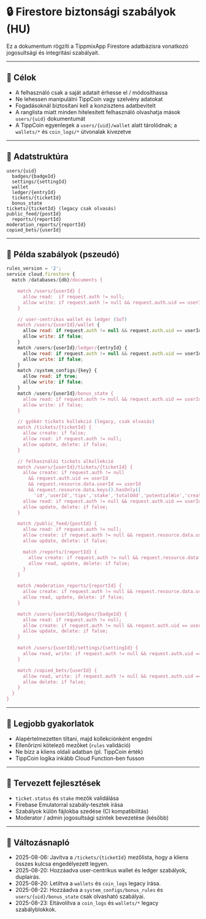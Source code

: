 # 🔒 Firestore biztonsági szabályok (HU)

Ez a dokumentum rögzíti a TippmixApp Firestore adatbázisra vonatkozó jogosultsági és integritási szabályait.

---

## 🔐 Célok

- A felhasználó csak a saját adatait érhesse el / módosíthassa
- Ne lehessen manipulálni TippCoin vagy szelvény adatokat
- Fogadásoknál biztosítani kell a konzisztens adatbevitelt
- A ranglista miatt minden hitelesített felhasználó olvashatja mások `users/{uid}` dokumentumát
- A TippCoin egyenlegek a `users/{uid}/wallet` alatt tárolódnak; a `wallets/*` és `coin_logs/*` útvonalak kivezetve

---

## 🧾 Adatstruktúra

```
users/{uid}
  badges/{badgeId}
  settings/{settingId}
  wallet
  ledger/{entryId}
  tickets/{ticketId}
  bonus_state
tickets/{ticketId} (legacy csak olvasás)
public_feed/{postId}
  reports/{reportId}
moderation_reports/{reportId}
copied_bets/{userId}
```

---

## 📜 Példa szabályok (pszeudó)

```js
rules_version = '2';
service cloud.firestore {
  match /databases/{db}/documents {

    match /users/{userId} {
      allow read:  if request.auth != null;
      allow write: if request.auth != null && request.auth.uid == userId;
    }

    // user-centrikus wallet és ledger (SoT)
    match /users/{userId}/wallet {
      allow read: if request.auth != null && request.auth.uid == userId;
      allow write: if false;
    }
    match /users/{userId}/ledger/{entryId} {
      allow read: if request.auth != null && request.auth.uid == userId;
      allow write: if false;
    }
    match /system_configs/{key} {
      allow read: if true;
      allow write: if false;
    }
    match /users/{userId}/bonus_state {
      allow read: if request.auth != null && request.auth.uid == userId;
      allow write: if false;
    }

    // gyökér tickets kollekció (legacy, csak olvasás)
    match /tickets/{ticketId} {
      allow create: if false;
      allow read: if request.auth != null;
      allow update, delete: if false;
    }

    // felhasználói tickets alkollekció
    match /users/{userId}/tickets/{ticketId} {
      allow create: if request.auth != null
        && request.auth.uid == userId
        && request.resource.data.userId == userId
        && request.resource.data.keys().hasOnly([
          'id','userId','tips','stake','totalOdd','potentialWin','createdAt','updatedAt','status']);
      allow read: if request.auth != null && request.auth.uid == userId;
      allow update, delete: if false;
    }

    match /public_feed/{postId} {
      allow read: if request.auth != null;
      allow create: if request.auth != null && request.resource.data.userId == request.auth.uid;
      allow update, delete: if false;

      match /reports/{reportId} {
        allow create: if request.auth != null && request.resource.data.userId == request.auth.uid;
        allow read, update, delete: if false;
      }
    }

    match /moderation_reports/{reportId} {
      allow create: if request.auth != null && request.resource.data.userId == request.auth.uid;
      allow read, update, delete: if false;
    }

    match /users/{userId}/badges/{badgeId} {
      allow read: if request.auth != null;
      allow create: if request.auth != null && request.auth.uid == userId;
      allow update, delete: if false;
    }

    match /users/{userId}/settings/{settingId} {
      allow read, write: if request.auth != null && request.auth.uid == userId;
    }

    match /copied_bets/{userId} {
      allow read, write: if request.auth != null && request.auth.uid == userId;
      allow delete: if false;
    }
  }
}
```

---

## 🧠 Legjobb gyakorlatok

- Alapértelmezetten tiltani, majd kollekciónként engedni
- Ellenőrizni kötelező mezőket (`rules` validáció)
- Ne bízz a kliens oldali adatban (pl. TippCoin érték)
- TippCoin logika inkább Cloud Function-ben fusson

---

## 📌 Tervezett fejlesztések

- `ticket.status` és `stake` mezők validálása
- Firebase Emulatorral szabály-tesztek írása
- Szabályok külön fájlokba szedése (CI kompatibilitás)
- Moderator / admin jogosultsági szintek bevezetése (később)

---

## 📘 Változásnapló

- 2025-08-06: Javítva a `/tickets/{ticketId}` mezőlista, hogy a kliens összes kulcsa engedélyezett legyen.
- 2025-08-20: Hozzáadva user-centrikus wallet és ledger szabályok, duplairás.
- 2025-08-20: Letiltva a `wallets` és `coin_logs` legacy írása.
- 2025-08-22: Hozzáadva a `system_configs/bonus_rules` és `users/{uid}/bonus_state` csak olvasható szabályai.
- 2025-08-23: Eltávolítva a `coin_logs` és `wallets/*` legacy szabályblokkok.
